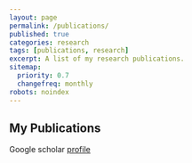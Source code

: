 ```yaml
---
layout: page
permalink: /publications/
published: true
categories: research
tags: [publications, research]
excerpt: A list of my research publications.
sitemap:
  priority: 0.7
  changefreq: monthly
robots: noindex
---
```

## My Publications

Google scholar [profile](https://scholar.google.com/citations?user=WoX0sMYAAAAJ&hl=en)

